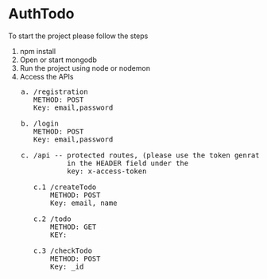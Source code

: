 # AuthTodo

To start the project please follow the steps

1. npm install
2. Open or start mongodb
3. Run the project using node or nodemon
4. Access the APIs
<pre>
   a. /registration 
      METHOD: POST
      Key: email,password
   
   b. /login
      METHOD: POST
      Key: email,password
      
   c. /api -- protected routes, (please use the token genrated in the /login api and use them 
              in the HEADER field under the 
              key: x-access-token
              
      c.1 /createTodo
          METHOD: POST
          Key: email, name
          
      c.2 /todo
          METHOD: GET
          KEY: 
          
      c.3 /checkTodo
          METHOD: POST
          Key: _id
   </pre>
